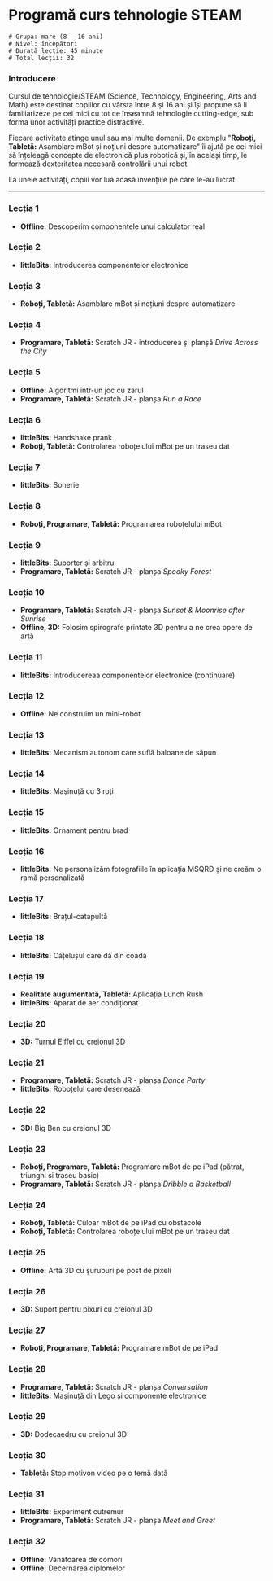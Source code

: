 # Programă curs tehnologie STEAM

    # Grupa: mare (8 - 16 ani)
    # Nivel: începători
    # Durată lecție: 45 minute
    # Total lecții: 32

### Introducere

Cursul de tehnologie/STEAM (Science, Technology, Engineering, Arts and Math) este destinat copiilor cu vârsta între 8 și 16 ani și își propune să îi familiarizeze pe cei mici cu tot ce înseamnă tehnologie cutting-edge, sub forma unor activități practice distractive.

Fiecare activitate atinge unul sau mai multe domenii. De exemplu "**Roboți, Tabletă:** Asamblare mBot și noțiuni despre automatizare" îi ajută pe cei mici să înțeleagă concepte de electronică plus robotică și, în același timp, le formează dexteritatea necesară controlării unui robot.

La unele activități, copiii vor lua acasă invențiile pe care le-au lucrat.

---

### Lecția 1
- **Offline:** Descoperim componentele unui calculator real

### Lecția 2
- **littleBits:** Introducerea componentelor electronice

### Lecția 3
- **Roboți, Tabletă:** Asamblare mBot și noțiuni despre automatizare

### Lecția 4
- **Programare, Tabletă:** Scratch JR - introducerea și planșă *Drive Across the City*

### Lecția 5
- **Offline:** Algoritmi într-un joc cu zarul
- **Programare, Tabletă:** Scratch JR - planșa *Run a Race*

### Lecția 6
- **littleBits:** Handshake prank
- **Roboți, Tabletă:** Controlarea roboțelului mBot pe un traseu dat

### Lecția 7
- **littleBits:** Sonerie

### Lecția 8
- **Roboți, Programare, Tabletă:** Programarea roboțelului mBot

### Lecția 9
- **littleBits:** Suporter și arbitru
- **Programare, Tabletă:** Scratch JR - planșa *Spooky Forest*

### Lecția 10
- **Programare, Tabletă:** Scratch JR - planșa *Sunset & Moonrise after Sunrise*
- **Offline, 3D:** Folosim spirografe printate 3D pentru a ne crea opere de artă

### Lecția 11
- **littleBits:** Introducereaa componentelor electronice (continuare)

### Lecția 12
- **Offline:** Ne construim un mini-robot

### Lecția 13
- **littleBits:** Mecanism autonom care suflă baloane de săpun

### Lecția 14
- **littleBits:** Mașinuță cu 3 roți

### Lecția 15
- **littleBits:** Ornament pentru brad

### Lecția 16
- **littleBits:** Ne personalizăm fotografiile în aplicația MSQRD și ne creăm o ramă personalizată

### Lecția 17
- **littleBits:** Brațul-catapultă

### Lecția 18
- **littleBits:** Cățelușul care dă din coadă

### Lecția 19
- **Realitate augumentată, Tabletă:** Aplicația Lunch Rush
- **littleBits:** Aparat de aer condiționat

### Lecția 20
- **3D:** Turnul Eiffel cu creionul 3D

### Lecția 21
- **Programare, Tabletă:** Scratch JR - planșa *Dance Party*
- **littleBits:** Roboțelul care desenează

### Lecția 22
- **3D:** Big Ben  cu creionul 3D

### Lecția 23
- **Roboți, Programare, Tabletă:** Programare mBot de pe iPad (pătrat, triunghi și traseu basic)
- **Programare, Tabletă:** Scratch JR - planșa *Dribble a Basketball*

### Lecția 24
- **Roboți, Tabletă:** Culoar mBot de pe iPad cu obstacole
- **Roboți, Tabletă:** Controlarea roboțelului mBot pe un traseu dat

### Lecția 25
- **Offline:** Artă 3D cu șuruburi pe post de pixeli

### Lecția 26
- **3D:** Suport pentru pixuri cu creionul 3D

### Lecția 27
- **Roboți, Programare, Tabletă:** Programare mBot de pe iPad

### Lecția 28
- **Programare, Tabletă:** Scratch JR - planșa *Conversation*
- **littleBits:** Mașinuță din Lego și componente electronice

### Lecția 29
- **3D:** Dodecaedru cu creionul 3D

### Lecția 30
- **Tabletă:** Stop motivon video pe o temă dată

### Lecția 31
- **littleBits:** Experiment cutremur
- **Programare, Tabletă:** Scratch JR - planșa *Meet and Greet*

### Lecția 32
- **Offline:** Vânătoarea de comori
- **Offline:** Decernarea diplomelor
